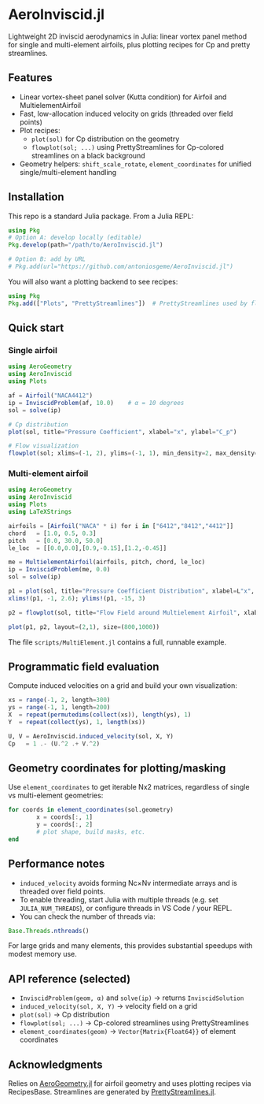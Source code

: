 # AeroInviscid.jl

Lightweight 2D inviscid aerodynamics in Julia: linear vortex panel method for single and multi-element airfoils, plus plotting recipes for Cp and pretty streamlines.

## Features

- Linear vortex-sheet panel solver (Kutta condition) for Airfoil and MultielementAirfoil
- Fast, low-allocation induced velocity on grids (threaded over field points)
- Plot recipes:
	- `plot(sol)` for Cp distribution on the geometry
	- `flowplot(sol; ...)` using PrettyStreamlines for Cp-colored streamlines on a black background
- Geometry helpers: `shift_scale_rotate`, `element_coordinates` for unified single/multi-element handling

## Installation

This repo is a standard Julia package. From a Julia REPL:

```julia
using Pkg
# Option A: develop locally (editable)
Pkg.develop(path="/path/to/AeroInviscid.jl")

# Option B: add by URL
# Pkg.add(url="https://github.com/antoniosgeme/AeroInviscid.jl")
```

You will also want a plotting backend to see recipes:

```julia
using Pkg
Pkg.add(["Plots", "PrettyStreamlines"])  # PrettyStreamlines used by flowplot recipe
```

## Quick start

### Single airfoil

```julia
using AeroGeometry
using AeroInviscid
using Plots

af = Airfoil("NACA4412")
ip = InviscidProblem(af, 10.0)    # α = 10 degrees
sol = solve(ip)

# Cp distribution
plot(sol, title="Pressure Coefficient", xlabel="x", ylabel="C_p")

# Flow visualization
flowplot(sol; xlims=(-1, 2), ylims=(-1, 1), min_density=2, max_density=10, linewidth=1.0, clims=(-5, 1))
```

### Multi-element airfoil

```julia
using AeroGeometry
using AeroInviscid
using Plots
using LaTeXStrings

airfoils = [Airfoil("NACA" * i) for i in ["6412","8412","4412"]]
chord   = [1.0, 0.5, 0.3]
pitch   = [0.0, 30.0, 50.0]
le_loc  = [[0.0,0.0],[0.9,-0.15],[1.2,-0.45]]

me = MultielementAirfoil(airfoils, pitch, chord, le_loc)
ip = InviscidProblem(me, 0.0)
sol = solve(ip)

p1 = plot(sol, title="Pressure Coefficient Distribution", xlabel=L"x", ylabel=L"C_p")
xlims!(p1, -1, 2.6); ylims!(p1, -15, 3)

p2 = flowplot(sol, title="Flow Field around Multielement Airfoil", xlabel=L"x", ylabel=L"y")

plot(p1, p2, layout=(2,1), size=(800,1000))
```

The file `scripts/MultiElement.jl` contains a full, runnable example.

## Programmatic field evaluation

Compute induced velocities on a grid and build your own visualization:

```julia
xs = range(-1, 2, length=300)
ys = range(-1, 1, length=200)
X  = repeat(permutedims(collect(xs)), length(ys), 1)
Y  = repeat(collect(ys), 1, length(xs))

U, V = AeroInviscid.induced_velocity(sol, X, Y)
Cp   = 1 .- (U.^2 .+ V.^2)
```

## Geometry coordinates for plotting/masking

Use `element_coordinates` to get iterable Nx2 matrices, regardless of single vs multi-element geometries:

```julia
for coords in element_coordinates(sol.geometry)
		x = coords[:, 1]
		y = coords[:, 2]
		# plot shape, build masks, etc.
end
```

## Performance notes

- `induced_velocity` avoids forming Nc×Nv intermediate arrays and is threaded over field points.
- To enable threading, start Julia with multiple threads (e.g. set `JULIA_NUM_THREADS`), or configure threads in VS Code / your REPL.
- You can check the number of threads via:

```julia
Base.Threads.nthreads()
```

For large grids and many elements, this provides substantial speedups with modest memory use.

## API reference (selected)

- `InviscidProblem(geom, α)` and `solve(ip)` → returns `InviscidSolution`
- `induced_velocity(sol, X, Y)` → velocity field on a grid
- `plot(sol)` → Cp distribution
- `flowplot(sol; ...)` → Cp-colored streamlines using PrettyStreamlines
- `element_coordinates(geom)` → `Vector{Matrix{Float64}}` of element coordinates

## Acknowledgments

Relies on [AeroGeometry.jl](https://github.com/antoniosgeme/AeroGeometry.jl) for airfoil geometry and uses plotting recipes via RecipesBase. Streamlines are generated by [PrettyStreamlines.jl](https://github.com/JuliaPlots/PrettyStreamlines.jl).
